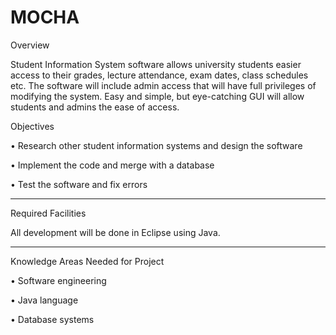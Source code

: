 # MOCHA

Overview 

Student Information System software allows university students easier access to their grades, lecture attendance, exam dates, class schedules etc. The software will include admin access that will have full privileges of modifying the system. Easy and simple, but eye-catching GUI will allow students and admins the ease of access.

Objectives

• Research other student information systems and design the software 

• Implement the code and merge with a database 

• Test the software and fix errors

-----------

Required Facilities

All development will be done in Eclipse using Java.

-----------

Knowledge Areas Needed for Project 

• Software engineering 

• Java language 

• Database systems
